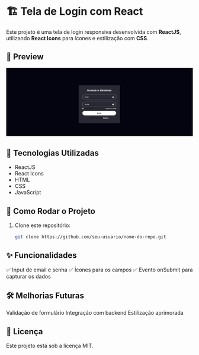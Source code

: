 # 🏗️ Tela de Login com React

Este projeto é uma tela de login responsiva desenvolvida com **ReactJS**, utilizando **React Icons** para ícones e estilização com **CSS**.

## 📸 Preview

![Login Screenshot](src/assets/Captura%20de%20tela%202025-03-20%20184456.png)

## 🚀 Tecnologias Utilizadas

- ReactJS
- React Icons
- HTML
- CSS
- JavaScript

## 🔧 Como Rodar o Projeto

1. Clone este repositório:
   ```bash
   git clone https://github.com/seu-usuario/nome-do-repo.git
   ```

## ✨ Funcionalidades

✅ Input de email e senha
✅ Ícones para os campos
✅ Evento onSubmit para capturar os dados

## 🛠️ Melhorias Futuras

Validação de formulário
Integração com backend
Estilização aprimorada

## 📜 Licença

Este projeto está sob a licença MIT.
